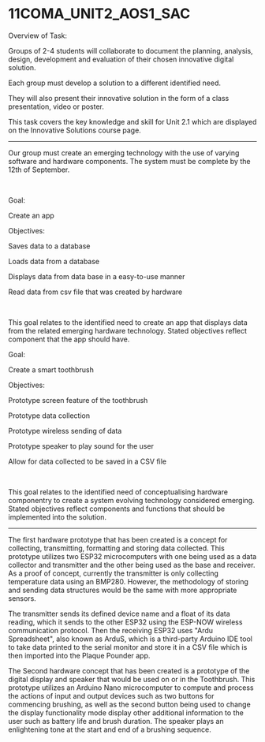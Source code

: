 # 11COMA_UNIT2_AOS1_SAC

Overview of Task:

Groups of 2-4 students will collaborate to document the planning, analysis, design, development and evaluation of their chosen innovative digital solution.

Each group must develop a solution to a different identified need.

They will also present their innovative solution in the form of a class presentation, video or poster. 

This task covers the key knowledge and skill for Unit 2.1 which are displayed on the Innovative Solutions course page.

------------------------------------------------------------------------------------------------------------------------------------------------------------------------

Our group must create an emerging technology with the use of varying software and hardware components. The system must be complete by the 12th of September.​

​

Goal​:

Create an app ​

Objectives​:

Saves data to a database​

Loads data from a database​

Displays data from data base in a easy-to-use manner​

Read data from csv file that was created by hardware​

​

This goal relates to the identified need to create an app that displays data from the related emerging hardware technology. Stated objectives reflect component that the app should have.


Goal​:

Create a smart toothbrush​

Objectives​:

Prototype screen feature of the toothbrush​

Prototype data collection​

Prototype wireless sending of data​

Prototype speaker to play sound for the user​

Allow for data collected to be saved in a CSV file​

​

This goal relates to the identified need of conceptualising hardware componentry to create a system evolving technology considered emerging. Stated objectives reflect components and functions that should be implemented into the solution.​

------------------------------------------------

The first hardware prototype that has been created is a concept for collecting, transmitting, formatting and storing data collected. This prototype utilizes two ESP32 microcomputers with one being used as a data collector and transmitter and the other being used as the base and receiver. As a proof of concept, currently the transmitter is only collecting temperature data using an BMP280. However, the methodology of storing and sending data structures would be the same with more appropriate sensors.

The transmitter sends its defined device name and a float of its data reading, which it sends to the other ESP32 using the ESP-NOW wireless communication protocol. Then the receiving ESP32 uses "Ardu Spreadsheet", also known as ArduS, which is a third-party Arduino IDE tool to take data printed to the serial monitor and store it in a CSV file which is then imported into the Plaque Pounder app. 

The Second hardware concept that has been created is a prototype of the digital display and speaker that would be used on or in the Toothbrush. This prototype utilizes an Arduino Nano microcomputer to compute and process the actions of input and output devices such as two buttons for commencing brushing, as well as the second button being used to change the display functionality mode display other additional information to the user such as battery life and brush duration. The speaker plays an enlightening tone at the start and end of a brushing sequence.

